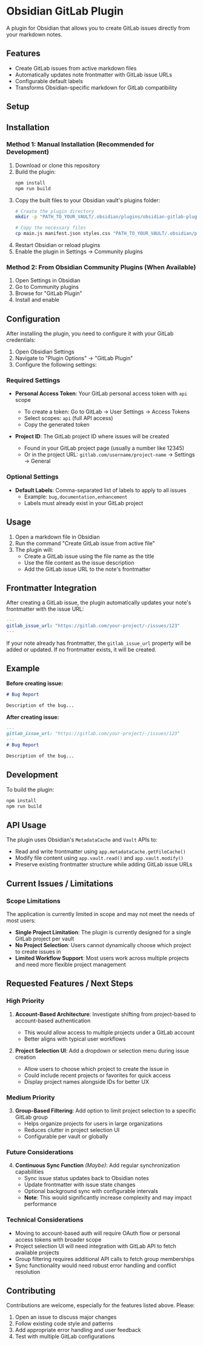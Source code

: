 # Obsidian GitLab Plugin

A plugin for Obsidian that allows you to create GitLab issues directly from your markdown notes.

## Features

- Create GitLab issues from active markdown files
- Automatically updates note frontmatter with GitLab issue URLs
- Configurable default labels
- Transforms Obsidian-specific markdown for GitLab compatibility

## Setup

## Installation

### Method 1: Manual Installation (Recommended for Development)

1. Download or clone this repository
2. Build the plugin:
   ```bash
   npm install
   npm run build
   ```
3. Copy the built files to your Obsidian vault's plugins folder:
   ```bash
   # Create the plugin directory
   mkdir -p "PATH_TO_YOUR_VAULT/.obsidian/plugins/obsidian-gitlab-plugin"
   
   # Copy the necessary files
   cp main.js manifest.json styles.css "PATH_TO_YOUR_VAULT/.obsidian/plugins/obsidian-gitlab-plugin/"
   ```
4. Restart Obsidian or reload plugins
5. Enable the plugin in Settings → Community plugins

### Method 2: From Obsidian Community Plugins (When Available)

1. Open Settings in Obsidian
2. Go to Community plugins
3. Browse for "GitLab Plugin"
4. Install and enable

## Configuration

After installing the plugin, you need to configure it with your GitLab credentials:

1. Open Obsidian Settings
2. Navigate to "Plugin Options" → "GitLab Plugin"
3. Configure the following settings:

### Required Settings

- **Personal Access Token**: Your GitLab personal access token with `api` scope
  - To create a token: Go to GitLab → User Settings → Access Tokens
  - Select scopes: `api` (full API access)
  - Copy the generated token

- **Project ID**: The GitLab project ID where issues will be created
  - Found in your GitLab project page (usually a number like 12345)
  - Or in the project URL: `gitlab.com/username/project-name` → Settings → General

### Optional Settings

- **Default Labels**: Comma-separated list of labels to apply to all issues
  - Example: `bug,documentation,enhancement`
  - Labels must already exist in your GitLab project

## Usage

1. Open a markdown file in Obsidian
2. Run the command "Create GitLab issue from active file"
3. The plugin will:
   - Create a GitLab issue using the file name as the title
   - Use the file content as the issue description
   - Add the GitLab issue URL to the note's frontmatter

## Frontmatter Integration

After creating a GitLab issue, the plugin automatically updates your note's frontmatter with the issue URL:

```yaml
---
gitlab_issue_url: "https://gitlab.com/your-project/-/issues/123"
---
```

If your note already has frontmatter, the `gitlab_issue_url` property will be added or updated. If no frontmatter exists, it will be created.

## Example

**Before creating issue:**
```markdown
# Bug Report

Description of the bug...
```

**After creating issue:**
```markdown
---
gitlab_issue_url: "https://gitlab.com/your-project/-/issues/123"
---
# Bug Report

Description of the bug...
```

## Development

To build the plugin:

```bash
npm install
npm run build
```

## API Usage

The plugin uses Obsidian's `MetadataCache` and `Vault` APIs to:

- Read and write frontmatter using `app.metadataCache.getFileCache()`
- Modify file content using `app.vault.read()` and `app.vault.modify()`
- Preserve existing frontmatter structure while adding GitLab issue URLs

## Current Issues / Limitations

### Scope Limitations
The application is currently limited in scope and may not meet the needs of most users:

- **Single Project Limitation**: The plugin is currently designed for a single GitLab project per vault
- **No Project Selection**: Users cannot dynamically choose which project to create issues in
- **Limited Workflow Support**: Most users work across multiple projects and need more flexible project management

## Requested Features / Next Steps

### High Priority
1. **Account-Based Architecture**: Investigate shifting from project-based to account-based authentication
   - This would allow access to multiple projects under a GitLab account
   - Better aligns with typical user workflows

2. **Project Selection UI**: Add a dropdown or selection menu during issue creation
   - Allow users to choose which project to create the issue in
   - Could include recent projects or favorites for quick access
   - Display project names alongside IDs for better UX

### Medium Priority
3. **Group-Based Filtering**: Add option to limit project selection to a specific GitLab group
   - Helps organize projects for users in large organizations
   - Reduces clutter in project selection UI
   - Configurable per vault or globally

### Future Considerations
4. **Continuous Sync Function** *(Maybe)*: Add regular synchronization capabilities
   - Sync issue status updates back to Obsidian notes
   - Update frontmatter with issue state changes
   - Optional background sync with configurable intervals
   - **Note**: This would significantly increase complexity and may impact performance

### Technical Considerations
- Moving to account-based auth will require OAuth flow or personal access tokens with broader scope
- Project selection UI will need integration with GitLab API to fetch available projects
- Group filtering requires additional API calls to fetch group memberships
- Sync functionality would need robust error handling and conflict resolution

## Contributing

Contributions are welcome, especially for the features listed above. Please:
1. Open an issue to discuss major changes
2. Follow existing code style and patterns
3. Add appropriate error handling and user feedback
4. Test with multiple GitLab configurations
